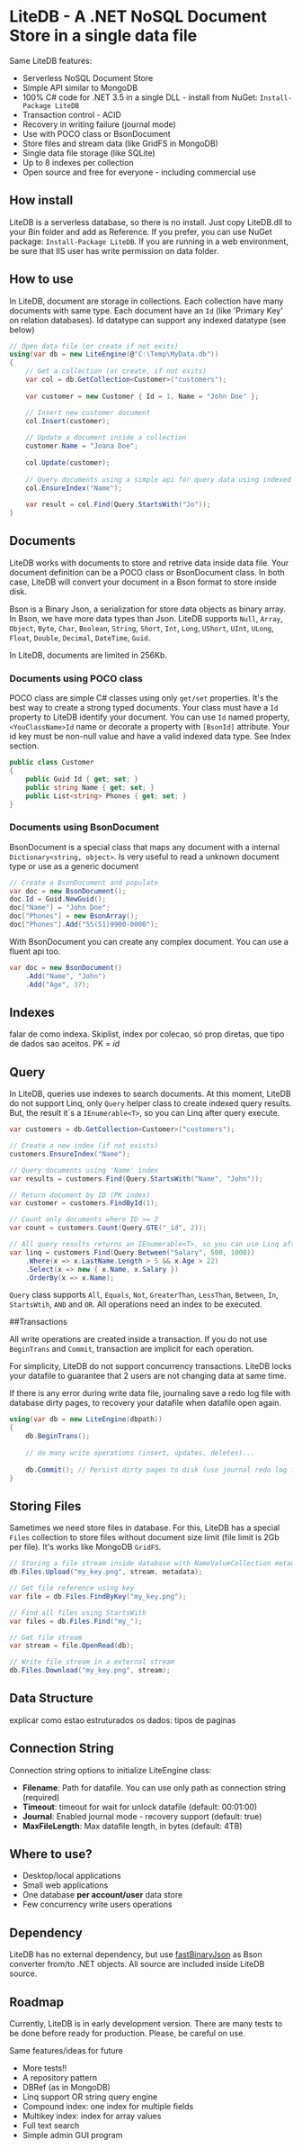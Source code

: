 # LiteDB - A .NET NoSQL Document Store in a single data file

Same LiteDB features:

- Serverless NoSQL Document Store
- Simple API similar to MongoDB
- 100% C# code for .NET 3.5 in a single DLL - install from NuGet: `Install-Package LiteDB`
- Transaction control - ACID
- Recovery in writing failure (journal mode)
- Use with POCO class or BsonDocument
- Store files and stream data (like GridFS in MongoDB)
- Single data file storage (like SQLite)
- Up to 8 indexes per collection
- Open source and free for everyone - including commercial use

## How install

LiteDB is a serverless database, so there is no install. Just copy LiteDB.dll to your Bin folder and add as Reference. If you prefer, you can use NuGet package: `Install-Package LiteDB`. If you are running in a web environment, be sure that IIS user has write permission on data folder.

## How to use

In LiteDB, document are storage in collections. Each collection have many documents with same type. Each document have an `Id` (like 'Primary Key' on relation databases). Id datatype can support any indexed datatype (see below)

```C#
// Open data file (or create if not exits)
using(var db = new LiteEngine(@"C:\Temp\MyData.db"))
{
    // Get a collection (or create, if not exits)
    var col = db.GetCollection<Customer>("customers");
    
    var customer = new Customer { Id = 1, Name = "John Doe" };

	// Insert new customer document
	col.Insert(customer);
    
    // Update a document inside a collection
    customer.Name = "Joana Doe";
    
    col.Update(customer);
    
	// Query documents using a simple api for query data using indexed fields
	col.EnsureIndex("Name");
	
	var result = col.Find(Query.StartsWith("Jo"));
}
```
## Documents

LiteDB works with documents to store and retrive data inside data file. Your document definition can be a POCO class  or BsonDocument class. In both case, LiteDB will convert your document in a Bson format to store inside disk.

Bson is a Binary Json, a serialization for store data objects as binary array. In Bson, we have more data types than Json. LiteDB supports `Null`, `Array`, `Object`, `Byte`, `Char`, `Boolean`, `String`, `Short`, `Int`, `Long`, `UShort`, `UInt`, `ULong`, `Float`, `Double`, `Decimal`, `DateTime`, `Guid`.

In LiteDB, documents are limited in 256Kb.

### Documents using POCO class

POCO class are simple C# classes using only `get/set` properties. It's the best way to create a strong typed documents. Your class must have a `Id` property to LiteDB identify your document. You can use `Id` named property, `<YouClassName>Id` name or decorate a property with `[BsonId]` attribute. Your id key must be non-null value and have a valid indexed data type. See Index section.

``` C#
public class Customer
{
	public Guid Id { get; set; }
	public string Name { get; set; }
	public List<string> Phones { get; set; }
}
``` 

### Documents using BsonDocument

BsonDocument is a special class that maps any document with a internal `Dictionary<string, object>`. Is very useful to read a unknown document type or use as a generic document

```C#
// Create a BsonDocument and populate
var doc = new BsonDocument();
doc.Id = Guid.NewGuid();
doc["Name"] = "John Doe";
doc["Phones"] = new BsonArray();
doc["Phones"].Add("55(51)9900-0000");    
```

With BsonDocument you can create any complex document. You can use a fluent api too.

```C#
var doc = new BsonDocument()
	.Add("Name", "John")
	.Add("Age", 37);
```

## Indexes
falar de como indexa. Skiplist, index por colecao, só prop diretas, que tipo de dados sao aceitos. PK = _id_

## Query

In LiteDB, queries use indexes to search documents. At this moment, LiteDB do not support Linq, only `Query` helper class to create indexed query results. But, the result it´s a `IEnumerable<T>`, so you can Linq after query execute.

```C#
var customers = db.GetCollection<Customer>("customers");

// Create a new index (if not exists)
customers.EnsureIndex("Name");

// Query documents using 'Name' index
var results = customers.Find(Query.StartsWith("Name", "John"));

// Return document by ID (PK index)
var customer = customers.FindById(1);

// Count only documents where ID >= 2
var count = customers.Count(Query.GTE("_id", 2));

// All query results returns an IEnumerable<T>, so you can use Linq after
var linq = customers.Find(Query.Between("Salary", 500, 1000)) 
    .Where(x => x.LastName.Length > 5 && x.Age > 22)
    .Select(x => new { x.Name, x.Salary })
    .OrderBy(x => x.Name);
```

`Query` class supports `All`, `Equals`, `Not`, `GreaterThan`, `LessThan`, `Between`, `In`, `StartsWtih`, `AND` and `OR`.
All operations need an index to be executed.

##Transactions

All write operations are created inside a transaction. If you do not use `BeginTrans` and `Commit`, transaction are implicit for each operation.

For simplicity, LiteDB do not support concurrency transactions. LiteDB locks your datafile to guarantee that 2 users are not changing data at same time.

If there is any error during write data file, journaling save a redo log file with database dirty pages, to recovery your datafile when datafile open again. 

```C#
using(var db = new LiteEngine(dbpath))
{
    db.BeginTrans();
    
    // do many write operations (insert, updates, deletes)...
    
    db.Commit(); // Persist dirty pages to disk (use journal redo log file)
}
```



## Storing Files

Sametimes we need store files in database. For this, LiteDB has a special `Files` collection to store files without document size limit (file limit is 2Gb per file). It's works like MongoDB `GridFS`.

```C#
// Storing a file stream inside database with NameValueCollection metadata related
db.Files.Upload("my_key.png", stream, metadata);

// Get file reference using key
var file = db.Files.FindByKey("my_key.png");

// Find all files using StartsWith
var files = db.Files.Find("my_");

// Get file stream
var stream = file.OpenRead(db);

// Write file stream in a external stream
db.Files.Download("my_key.png", stream);

```

## Data Structure
explicar como estao estruturados os dados: tipos de paginas

## Connection String

Connection string options to initialize LiteEngine class:

- **Filename**: Path for datafile. You can use only path as connection string (required)
- **Timeout**: timeout for wait for unlock datafile (default: 00:01:00)
- **Journal**: Enabled journal mode - recovery support (default: true)
- **MaxFileLength**: Max datafile length, in bytes (default: 4TB)

## Where to use?

- Desktop/local applications
- Small web applications
- One database **per account/user** data store
- Few concurrency write users operations

## Dependency

LiteDB has no external dependency, but use [fastBinaryJson](http://fastbinaryjson.codeplex.com/) as Bson converter 
from/to .NET objects. All source are included inside LiteDB source.

## Roadmap

Currently, LiteDB is in early development version. There are many tests to be done before ready for production. Please, be careful on use.

Same features/ideas for future

- More tests!!
- A repository pattern
- DBRef (as in MongoDB)
- Linq support OR string query engine
- Compound index: one index for multiple fields
- Multikey index: index for array values
- Full text search
- Simple admin GUI program